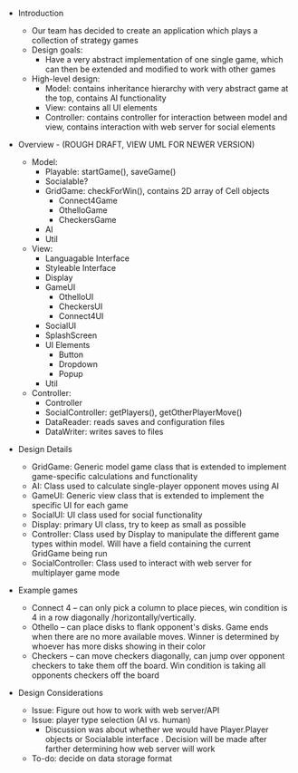  * Introduction
    * Our team has decided to create an application which plays a collection of strategy games
    * Design goals:
        * Have a very abstract implementation of one single game, which can then be extended and
         modified to work with other games
    * High-level design:
        * Model: contains inheritance hierarchy with very abstract game at the top, contains AI
         functionality
        * View: contains all UI elements
        * Controller: contains controller for interaction between model and view, contains
         interaction with web server for social elements
 
 * Overview - (ROUGH DRAFT, VIEW UML FOR NEWER VERSION)
    * Model:
        * Playable: startGame(), saveGame()
        * Socialable?
        * GridGame: checkForWin(), contains 2D array of Cell objects
            * Connect4Game 
            * OthelloGame
            * CheckersGame
        * AI
        * Util
    * View:
        * Languagable Interface
        * Styleable Interface
        * Display
        * GameUI
            * OthelloUI
            * CheckersUI
            * Connect4UI
        * SocialUI
        * SplashScreen
        * UI Elements
            * Button
            * Dropdown
            * Popup
        * Util
    * Controller:
        * Controller
        * SocialController: getPlayers(), getOtherPlayerMove()
        * DataReader: reads saves and configuration files
        * DataWriter: writes saves to files
        
 * Design Details 
    * GridGame: Generic model game class that is extended to implement game-specific calculations
     and functionality
    * AI: Class used to calculate single-player opponent moves using AI
    * GameUI: Generic view class that is extended to implement the specific UI for each game
    * SocialUI: UI class used for social functionality
    * Display: primary UI class, try to keep as small as possible
    * Controller: Class used by Display to manipulate the different game types within model. Will
     have a field containing the current GridGame being run
    * SocialController: Class used to interact with web server for multiplayer game mode
 
 * Example games
    * Connect 4 – can only pick a column to place pieces, win condition is 4 in a row diagonally
    /horizontally/vertically.
    * Othello – can place disks to flank opponent's disks. Game ends when there are no more
     available moves. Winner is determined by whoever has more disks showing in their color
    * Checkers – can move checkers diagonally, can jump over opponent checkers to take them off
     the board. Win condition is taking all opponents checkers off the board
 * Design Considerations 
    * Issue: Figure out how to work with web server/API
    * Issue: player type selection (AI vs. human)
        * Discussion was about whether we would have Player.Player objects or Socialable interface
        . Decision will be made after farther determining how web server will work
    * To-do: decide on data storage format
